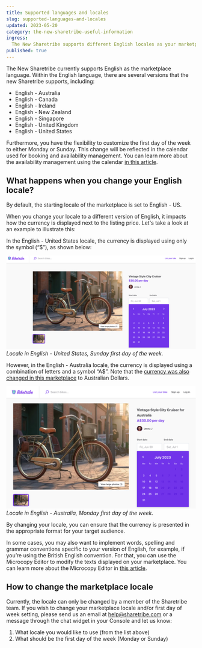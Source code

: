 ```yaml
---
title: Supported languages and locales  
slug: supported-languages-and-locales 
updated: 2023-05-20 
category: the-new-sharetribe-useful-information
ingress:
  The New Sharetribe supports different English locales as your marketplace language. 
published: true
---
```


The New Sharetribe currently supports English as the marketplace language. Within the English language, there are several versions that the new Sharetribe supports, including:

- English - Australia
- English - Canada
- English - Ireland
- English - New Zealand
- English - Singapore
- English - United Kingdom
- English - United States

Furthermore, you have the flexibility to customize the first day of the week to either Monday or Sunday. This change will be reflected in the calendar used for booking and availability management. You can learn more about the availability management using the calendar [in this article](https://www.sharetribe.com/docs/the-new-sharetribe/default-availability-management-options).

## What happens when you change your English locale? 

By default, the starting locale of the marketplace is set to English - US.

When you change your locale to a different version of English, it impacts how the currency is displayed next to the listing price. Let's take a look at an example to illustrate this:

In the English - United States locale, the currency is displayed using only the symbol (“$”), as shown below:

![biketribe_locale_us](./biketribe_locale_us.png)
_Locale in English - United States, Sunday first day of the week._

However, in the English - Australia locale, the currency is displayed using a combination of letters and a symbol “A$”. Note that the [currency was also changed in this marketplace](https://www.sharetribe.com/docs/the-new-sharetribe/supported-currencies) to Australian Dollars.

![biketribe_locale_au](./biketribe_locale_au.png)
_Locale in English - Australia, Monday first day of the week._

By changing your locale, you can ensure that the currency is presented in the appropriate format for your target audience.

In some cases, you may also want to implement words, spelling and grammar conventions specific to your version of English, for example, if you’re using the British English convention. For that, you can use the Microcopy Editor to modify the texts displayed on your marketplace. You can learn more about the Microcopy Editor in [this article](https://www.sharetribe.com/docs/the-new-sharetribe/how-to-use-microcopy-editor/).

## How to change the marketplace locale

Currently, the locale can only be changed by a member of the Sharetribe team. If you wish to change your marketplace locale and/or  first day of week setting, please send us an email at help@sharetribe.com or a message through the chat widget in your Console and let us know:


  1. What locale you would like to use (from the list above)
  2. What should be the first day of the week (Monday or Sunday)